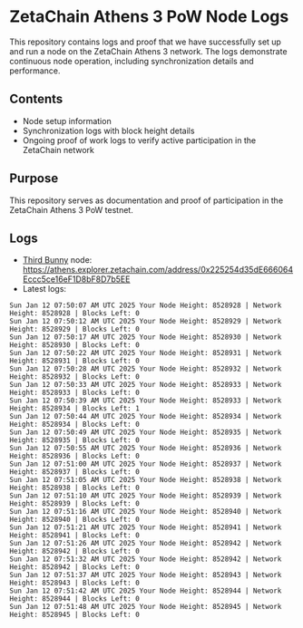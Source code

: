 # ZetaChain Athens 3 PoW Node Logs
This repository contains logs and proof that we have successfully set up and run a node on the ZetaChain Athens 3 network. The logs demonstrate continuous node operation, including synchronization details and performance.

## Contents
- Node setup information
- Synchronization logs with block height details
- Ongoing proof of work logs to verify active participation in the ZetaChain network

## Purpose
This repository serves as documentation and proof of participation in the ZetaChain Athens 3 PoW testnet.

## Logs

- [Third Bunny](https://thirdbunny.xyz/) node: https://athens.explorer.zetachain.com/address/0x225254d35dE666064Eccc5ce16eF1D8bF8D7b5EE
- Latest logs:
```
Sun Jan 12 07:50:07 AM UTC 2025 Your Node Height: 8528928 | Network Height: 8528928 | Blocks Left: 0
Sun Jan 12 07:50:12 AM UTC 2025 Your Node Height: 8528929 | Network Height: 8528929 | Blocks Left: 0
Sun Jan 12 07:50:17 AM UTC 2025 Your Node Height: 8528930 | Network Height: 8528930 | Blocks Left: 0
Sun Jan 12 07:50:22 AM UTC 2025 Your Node Height: 8528931 | Network Height: 8528931 | Blocks Left: 0
Sun Jan 12 07:50:28 AM UTC 2025 Your Node Height: 8528932 | Network Height: 8528932 | Blocks Left: 0
Sun Jan 12 07:50:33 AM UTC 2025 Your Node Height: 8528933 | Network Height: 8528933 | Blocks Left: 0
Sun Jan 12 07:50:39 AM UTC 2025 Your Node Height: 8528933 | Network Height: 8528934 | Blocks Left: 1
Sun Jan 12 07:50:44 AM UTC 2025 Your Node Height: 8528934 | Network Height: 8528934 | Blocks Left: 0
Sun Jan 12 07:50:49 AM UTC 2025 Your Node Height: 8528935 | Network Height: 8528935 | Blocks Left: 0
Sun Jan 12 07:50:55 AM UTC 2025 Your Node Height: 8528936 | Network Height: 8528936 | Blocks Left: 0
Sun Jan 12 07:51:00 AM UTC 2025 Your Node Height: 8528937 | Network Height: 8528937 | Blocks Left: 0
Sun Jan 12 07:51:05 AM UTC 2025 Your Node Height: 8528938 | Network Height: 8528938 | Blocks Left: 0
Sun Jan 12 07:51:10 AM UTC 2025 Your Node Height: 8528939 | Network Height: 8528939 | Blocks Left: 0
Sun Jan 12 07:51:16 AM UTC 2025 Your Node Height: 8528940 | Network Height: 8528940 | Blocks Left: 0
Sun Jan 12 07:51:21 AM UTC 2025 Your Node Height: 8528941 | Network Height: 8528941 | Blocks Left: 0
Sun Jan 12 07:51:26 AM UTC 2025 Your Node Height: 8528942 | Network Height: 8528942 | Blocks Left: 0
Sun Jan 12 07:51:32 AM UTC 2025 Your Node Height: 8528942 | Network Height: 8528942 | Blocks Left: 0
Sun Jan 12 07:51:37 AM UTC 2025 Your Node Height: 8528943 | Network Height: 8528943 | Blocks Left: 0
Sun Jan 12 07:51:42 AM UTC 2025 Your Node Height: 8528944 | Network Height: 8528944 | Blocks Left: 0
Sun Jan 12 07:51:48 AM UTC 2025 Your Node Height: 8528945 | Network Height: 8528945 | Blocks Left: 0
```
